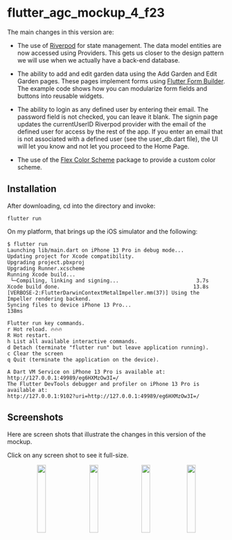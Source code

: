 # flutter_agc_mockup_4_f23

The main changes in this version are:

* The use of [Riverpod](https://riverpod.dev/) for state management. The data model entities are now accessed using Providers. This gets us closer to the design pattern we will use when we actually have a back-end database.

* The ability to add and edit garden data using the Add Garden and Edit Garden pages. These pages implement forms using [Flutter Form Builder](https://pub.dev/packages/flutter_form_builder). The example code shows how you can modularize form fields and buttons into reusable widgets. 

* The ability to login as any defined user by entering their email. The password field is not checked, you can leave it blank. The signin page updates the currentUserID Riverpod provider with the email of the defined user for access by the rest of the app. If you enter an email that is not associated with a defined user (see the user_db.dart file), the UI will let you know and not let you proceed to the Home Page.

* The use of the [Flex Color Scheme](https://pub.dev/packages/flex_color_scheme) package to provide a custom color scheme. 

## Installation

After downloading, cd into the directory and invoke:

```
flutter run
```

On my platform, that brings up the iOS simulator and the following:

```
$ flutter run
Launching lib/main.dart on iPhone 13 Pro in debug mode...
Updating project for Xcode compatibility.
Upgrading project.pbxproj
Upgrading Runner.xcscheme
Running Xcode build...                                                  
 └─Compiling, linking and signing...                         3.7s
Xcode build done.                                           13.8s
[VERBOSE-2:FlutterDarwinContextMetalImpeller.mm(37)] Using the Impeller rendering backend.
Syncing files to device iPhone 13 Pro...                           138ms

Flutter run key commands.
r Hot reload. 🔥🔥🔥
R Hot restart.
h List all available interactive commands.
d Detach (terminate "flutter run" but leave application running).
c Clear the screen
q Quit (terminate the application on the device).

A Dart VM Service on iPhone 13 Pro is available at: http://127.0.0.1:49989/eg6HXMzOw3I=/
The Flutter DevTools debugger and profiler on iPhone 13 Pro is available at:
http://127.0.0.1:9102?uri=http://127.0.0.1:49989/eg6HXMzOw3I=/
```

## Screenshots

Here are screen shots that illustrate the changes in this version of the mockup.

Click on any screen shot to see it full-size.

<p style="text-align: center">
  <img src="./README-screenshots/screen-1.png" width="20%">
&nbsp; &nbsp; 
  <img src="./README-screenshots/screen-2.png" width="20%">
&nbsp; &nbsp; 
  <img src="./README-screenshots/screen-3.png" width="20%">

  <img src="./README-screenshots/screen-4.png" width="20%">
</p>
